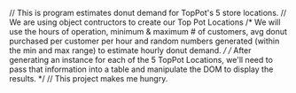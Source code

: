 // This is program estimates donut demand for TopPot's 5 store locations.
// We are using object contructors to create our Top Pot Locations
/* We will use the hours of operation, minimum & maximum # of customers, avg donut purchased per customer per hour and random numbers generated (within the min and max range) to estimate hourly donut demand. */
/* After generating an instance for each of the 5 TopPot Locations, we'll need to pass that information into a table and manipulate the DOM to display the results. */
// This project makes me hungry.
